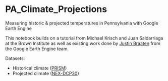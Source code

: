 # PA_Climate_Projections
Measuring historic &amp; projected temperatures in Pennsylvania with Google Earth Engine

This notebook builds on a tutorial from Michael Krisch and Juan Saldarriaga at the Brown Institute as well as existing work done by [Justin Braaten](https://jdbcode.github.io/) from the Google Earth Engine team. 


Datasets:

- Historical climate ([PRISM](https://developers.google.com/earth-engine/datasets/catalog/OREGONSTATE_PRISM_AN81m))
- Projected climate ([NEX-DCP30](https://developers.google.com/earth-engine/datasets/catalog/NASA_NEX-DCP30))
